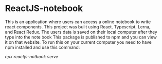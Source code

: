 # ReactJS-notebook

This is an application where users can access a online notebook to write react components.
This project was built using React, Typescript, Lerna, and React Redux. 
The users data is saved on their local computer after they type into the note book
This package is published to npm and you can view it on that website. 
To run this on your current computer you need to have npm installed and use this command:

*npx reactjs-notbook serve*
